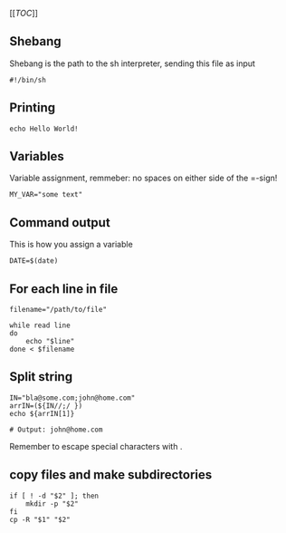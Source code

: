 [[_TOC_]]

## Shebang
Shebang is the path to the sh interpreter, sending this file as input
```console
#!/bin/sh
```

## Printing
```console
echo Hello World!
```

## Variables
Variable assignment, remmeber: no spaces on either side of the =-sign!
```console
MY_VAR="some text"
```

## Command output
This is how you assign a variable
```console
DATE=$(date)
```
## For each line in file
```console
filename="/path/to/file"
 
while read line
do
    echo "$line"
done < $filename
```

## Split string
```console
IN="bla@some.com;john@home.com"
arrIN=(${IN//;/ })
echo ${arrIN[1]}

# Output: john@home.com
```
Remember to escape special characters with \.

## copy files and make subdirectories
```console
if [ ! -d "$2" ]; then
    mkdir -p "$2"
fi
cp -R "$1" "$2"
```
